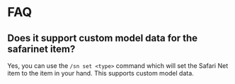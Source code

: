# FAQ
## Does it support custom model data for the safarinet item?
Yes, you can use the `/sn set <type>` command which will set the Safari Net item to the item in your hand. This supports custom model data.
